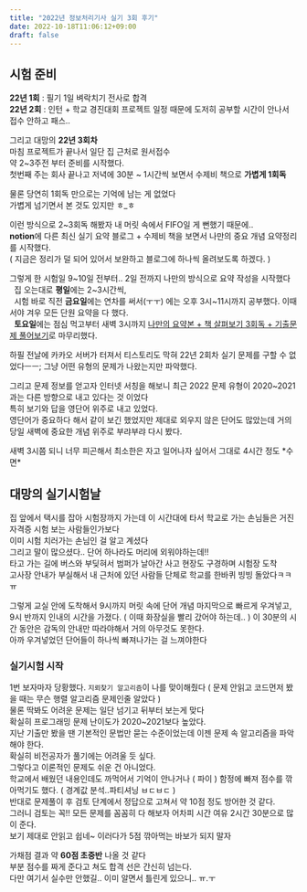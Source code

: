 ```yaml
---
title: "2022년 정보처리기사 실기 3회 후기"
date: 2022-10-18T11:06:12+09:00
draft: false
---
```


## 시험 준비

**22년 1회** : 필기 1일 벼락치기 전사로 합격  
**22년 2회** : 인턴 + 학교 경진대회 프로젝트 일정 때문에 도저히 공부할 시간이 안나서 접수 안하고 패스..

그리고 대망의 **22년 3회차**  
마침 프로젝트가 끝나서 일단 집 근처로 원서접수  
약 2~3주전 부터 준비를 시작했다.  
첫번째 주는 회사 끝나고 저녁에 30분 ~ 1시간씩 보면서 수제비 책으로 **가볍게 1회독**

물론 당연히 1회독 만으로는 기억에 남는 게 없었다  
가볍게 넘기면서 본 것도 있지만 ㅎ\_ㅎ

이런 방식으로 2~3회독 해봤자 내 머릿 속에서 FIFO일 게 뻔했기 때문에..  
**notion**에 다른 최신 실기 요약 블로그 + 수제비 책을 보면서 나만의 중요 개념 요약정리를 시작했다.  
 ( 지금은 정리가 덜 되어 있어서 보완하고 블로그에 하나씩 올려보도록 하겠다. )

그렇게 한 시험일 9~10일 전부터.. 2일 전까지 나만의 방식으로 요약 작성을 시작했다  
&nbsp;&nbsp;집 오는대로 **평일**에는 2~3시간씩,  
&nbsp;&nbsp;시험 바로 직전 **금요일**에는 연차를 써서(ㅜㅜ) 에는 오후 3시~11시까지 공부했다. 이때서야 겨우 모든 단원 요약을 다 했다.  
&nbsp;&nbsp;**토요일**에는 점심 먹고부터 새벽 3시까지 <U>나만의 요약본 + 책 살펴보기 3회독 + 기출문제 풀어보기</U>로 마무리했다.

하필 전날에 카카오 서버가 터져서 티스토리도 막혀 22년 2회차 실기 문제를 구할 수 없었다ㅡㅡ; 그냥 어떤 유형의 문제가 나왔는지만 파악했다.

그리고 문제 정보를 얻고자 인터넷 서칭을 해보니 최근 2022 문제 유형이 2020~2021과는 다른 방향으로 내고 있다는 것 이었다  
특히 보기와 답을 영단어 위주로 내고 있었다.  
영단어가 중요하다 해서 같이 보긴 했었지만 제대로 외우지 않은 단어도 많았는데 거의 당일 새벽에 중요한 개념 위주로 부랴부랴 다시 봤다.

새벽 3시쯤 되니 너무 피곤해서 최소한은 자고 일어나자 싶어서 그대로 4시간 정도 \*수면\*

## 대망의 실기시험날

집 앞에서 택시를 잡아 시험장까지 가는데 이 시간대에 타서 학교로 가는 손님들은 거진 자격증 시험 보는 사람들인가보다  
이미 시험 치러가는 손님인 걸 알고 계셨다  
그리고 말이 많으셨다.. 단어 하나라도 머리에 외워야하는데!!  
타고 가는 길에 버스와 부딪혀서 범퍼가 날아간 사고 현장도 구경하며 시험장 도착  
고사장 안내가 부실해서 내 근처에 있던 사람들 단체로 학교를 한바퀴 빙빙 돌았다ㅋㅋㅠ

그렇게 교실 안에 도착해서 9시까지 머릿 속에 단어 개념 마지막으로 빠르게 우겨넣고, 9시 반까지 인내의 시간을 가졌다. ( 이때 화장실을 빨리 갔어야 하는데.. )
이 30분의 시간 동안은 감독의 안내만 따라야해서 거의 아무것도 못한다.  
아까 우겨넣었던 단어들이 하나씩 빠져나가는 걸 느껴야한다

### 실기시험 시작

1번 보자마자 당황했다. `지뢰찾기 알고리즘`이 나를 맞이해줬다 ( 문제 안읽고 코드먼저 봤을 때는 무슨 행렬 알고리즘 문제인줄 알았다 )  
물론 딱봐도 어려운 문제는 일단 넘기고 뒤부터 보는게 맞다  
확실히 프로그래밍 문제 난이도가 2020~2021보다 높았다.  
지난 기출만 봤을 땐 기본적인 문법만 묻는 수준이었는데 이젠 문제 속 알고리즘을 파악해야 한다.  
확실히 비전공자가 풀기에는 어려울 듯 싶다.  
그렇다고 이론적인 문제도 쉬운 건 아니었다.  
학교에서 배웠던 내용인데도 까먹어서 기억이 안나거나 ( 파이 ) 함정에 빠져 점수를 깎아먹기도 했다. ( 경계값 분석..파티셔닝 ㅂㄷㅂㄷ )  
반대로 문제풀이 후 검토 단계에서 정답으로 고쳐서 약 10점 정도 방어한 것 같다.  
그러니 검토는 꼭!! 모든 문제를 꼼꼼히 다 해보자 어차피 시간 여유 2시간 30분으로 많이 준다.  
보기 제대로 안읽고 쉽네~ 이러다가 5점 깎아먹는 바보가 되지 말자

가채점 결과 약 **60점 초중반** 나올 것 같다  
부분 점수를 짜게 준다고 쳐도 합격 선은 간신히 넘는다.  
다만 여기서 실수만 안했길.. 이미 알면서 틀린게 있으니.. ㅠ.ㅜ
